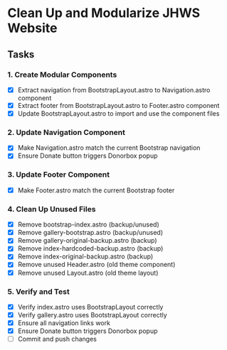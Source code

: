 # Clean Up and Modularize JHWS Website

## Tasks

### 1. Create Modular Components
- [x] Extract navigation from BootstrapLayout.astro to Navigation.astro component
- [x] Extract footer from BootstrapLayout.astro to Footer.astro component
- [x] Update BootstrapLayout.astro to import and use the component files

### 2. Update Navigation Component
- [x] Make Navigation.astro match the current Bootstrap navigation
- [x] Ensure Donate button triggers Donorbox popup

### 3. Update Footer Component
- [x] Make Footer.astro match the current Bootstrap footer

### 4. Clean Up Unused Files
- [x] Remove bootstrap-index.astro (backup/unused)
- [x] Remove gallery-bootstrap.astro (backup/unused)
- [x] Remove gallery-original-backup.astro (backup)
- [x] Remove index-hardcoded-backup.astro (backup)
- [x] Remove index-original-backup.astro (backup)
- [x] Remove unused Header.astro (old theme component)
- [x] Remove unused Layout.astro (old theme layout)

### 5. Verify and Test
- [x] Verify index.astro uses BootstrapLayout correctly
- [x] Verify gallery.astro uses BootstrapLayout correctly
- [x] Ensure all navigation links work
- [x] Ensure Donate button triggers Donorbox popup
- [ ] Commit and push changes